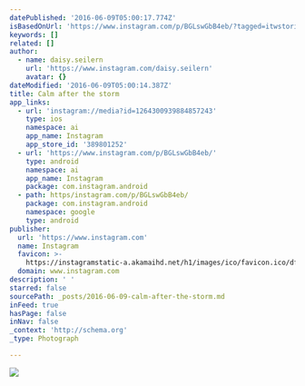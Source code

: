 ```yaml
---
datePublished: '2016-06-09T05:00:17.774Z'
isBasedOnUrl: 'https://www.instagram.com/p/BGLswGbB4eb/?tagged=itwstories'
keywords: []
related: []
author:
  - name: daisy.seilern
    url: 'https://www.instagram.com/daisy.seilern'
    avatar: {}
dateModified: '2016-06-09T05:00:14.387Z'
title: Calm after the storm
app_links:
  - url: 'instagram://media?id=1264300939884857243'
    type: ios
    namespace: ai
    app_name: Instagram
    app_store_id: '389801252'
  - url: 'https://www.instagram.com/p/BGLswGbB4eb/'
    type: android
    namespace: ai
    app_name: Instagram
    package: com.instagram.android
  - path: https/instagram.com/p/BGLswGbB4eb/
    package: com.instagram.android
    namespace: google
    type: android
publisher:
  url: 'https://www.instagram.com'
  name: Instagram
  favicon: >-
    https://instagramstatic-a.akamaihd.net/h1/images/ico/favicon.ico/dfa85bb1fd63.ico
  domain: www.instagram.com
description: ' '
starred: false
sourcePath: _posts/2016-06-09-calm-after-the-storm.md
inFeed: true
hasPage: false
inNav: false
_context: 'http://schema.org'
_type: Photograph

---
```

![ ](https://s3-us-west-2.amazonaws.com/the-grid-img/p/9ff21571e2fe006d60e06df10d8e70df75a31a1c.jpg)